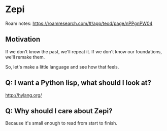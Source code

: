 # Zepi

Roam notes: https://roamresearch.com/#/app/teod/page/nPPgnPW04

## Motivation

If we don't know the past, we'll repeat it. If we don't know our foundations, we'll remake them.

So, let's make a little language and see how that feels.

## Q: I want a Python lisp, what should I look at?

http://hylang.org/

## Q: Why should I care about Zepi?

Because it's small enough to read from start to finish.
